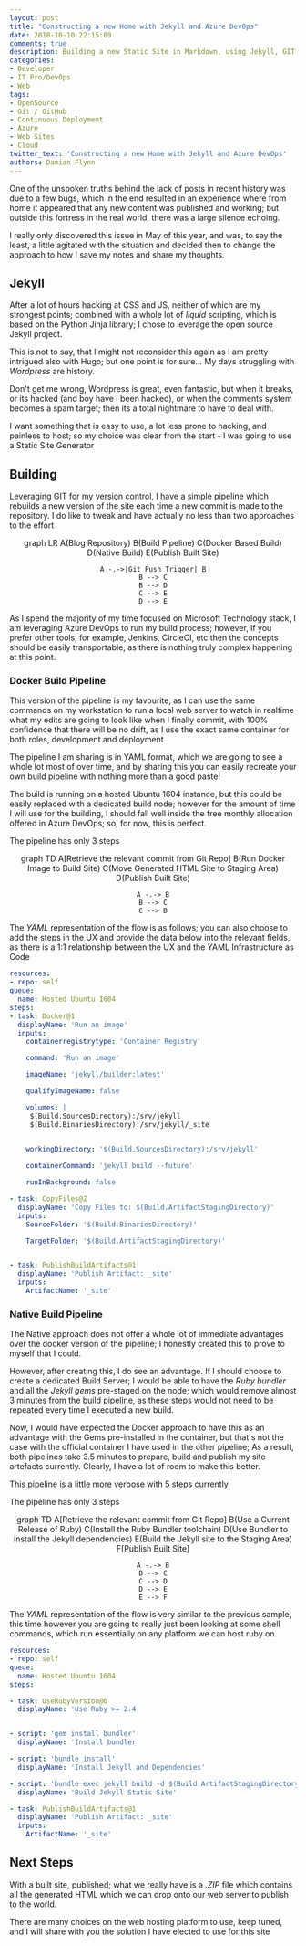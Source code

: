 ```yaml
---
layout: post
title: "Constructing a new Home with Jekyll and Azure DevOps"
date: 2018-10-10 22:15:09
comments: true
description: Building a new Static Site in Markdown, using Jekyll, GIT Flow and Azure DevOps
categories:
- Developer
- IT Pro/DevOps
- Web
tags:
- OpenSource
- Git / GitHub
- Continuous Deployment
- Azure
- Web Sites
- Cloud
twitter_text: 'Constructing a new Home with Jekyll and Azure DevOps'
authors: Damian Flynn
---
```


One of the unspoken truths behind the lack of posts in recent history was due to a few bugs, which in the end resulted in an experience where from home it appeared that any new content was published and working; but outside this fortress in the real world, there was a large silence echoing.

I really only discovered this issue in May of this year, and was, to say the least, a little agitated with the situation and decided then to change the approach to how I save my notes and share my thoughts.

## Jekyll

After a lot of hours hacking at CSS and JS, neither of which are my strongest points; combined with a whole lot of *liquid* scripting, which is based on the Python Jinja library; I chose to leverage the open source Jekyll project.

This is not to say, that I might not reconsider this again as I am pretty intrigued also with Hugo; but one point is for sure... My days struggling with *Wordpress* are history. 

Don't get me wrong, Wordpress is great, even fantastic, but when it breaks, or its hacked (and boy have I been hacked), or when the comments system becomes a spam target; then its a total nightmare to have to deal with.

I want something that is easy to use, a lot less prone to hacking, and painless to host; so my choice was clear from the start - I was going to use a Static Site Generator

## Building

Leveraging GIT for my version control, I have a simple pipeline which rebuilds a new version of the site each time a new commit is made to the repository. I do like to tweak and have actually no less than two approaches to the effort

<div class="mermaid" style="text-align:center">
graph LR
    A(Blog Repository)
    B(Build Pipeline)
    C(Docker Based Build)
    D(Native Build)
    E(Publish Built Site)

    A -.->|Git Push Trigger| B
    B --> C
    B --> D
    C --> E
    D --> E
</div>

As I spend the majority of my time focused on Microsoft Technology stack, I am leveraging Azure DevOps to run my build process; however, if you prefer other tools, for example, Jenkins, CircleCI, etc then the concepts should be easily transportable, as there is nothing truly complex happening at this point.

### Docker Build Pipeline

This version of the pipeline is my favourite, as I can use the same commands on my workstation to run a local web server to watch in realtime what my edits are going to look like when I finally commit, with 100% confidence that there will be no drift, as I use the exact same container for both roles, development and deployment

The pipeline I am sharing is in YAML format, which we are going to see a whole lot most of over time, and by sharing this you can easily recreate your own build pipeline with nothing more than a good paste!

The build is running on a hosted Ubuntu 1604 instance, but this could be easily replaced with a dedicated build node; however for the amount of time I will use for the building, I should fall well inside the free monthly allocation offered in Azure DevOps; so, for now, this is perfect.

The pipeline has only 3 steps

<div class="mermaid" style="text-align:center">
graph TD
    A[Retrieve the relevant commit from Git Repo]
    B(Run Docker Image to Build Site)
    C(Move Generated HTML Site to Staging Area)
    D(Publish Built Site)

    A -.-> B
    B --> C
    C --> D
</div>

The *YAML* representation of the flow is as follows; you can also choose to add the steps in the UX and provide the data below into the relevant fields, as there is a 1:1 relationship between the UX and the YAML Infrastructure as Code

```yaml
resources:
- repo: self
queue:
  name: Hosted Ubuntu 1604
steps:
- task: Docker@1
  displayName: 'Run an image'
  inputs:
    containerregistrytype: 'Container Registry'

    command: 'Run an image'

    imageName: 'jekyll/builder:latest'

    qualifyImageName: false

    volumes: |
     $(Build.SourcesDirectory):/srv/jekyll
     $(Build.BinariesDirectory):/srv/jekyll/_site
     

    workingDirectory: '$(Build.SourcesDirectory):/srv/jekyll'

    containerCommand: 'jekyll build --future'

    runInBackground: false

- task: CopyFiles@2
  displayName: 'Copy Files to: $(Build.ArtifactStagingDirectory)'
  inputs:
    SourceFolder: '$(Build.BinariesDirectory)'

    TargetFolder: '$(Build.ArtifactStagingDirectory)'


- task: PublishBuildArtifacts@1
  displayName: 'Publish Artifact: _site'
  inputs:
    ArtifactName: '_site'
```

### Native Build Pipeline

The Native approach does not offer a whole lot of immediate advantages over the docker version of the pipeline; I honestly created this to prove to myself that I could. 

However, after creating this, I do see an advantage. If I should choose to create a dedicated Build Server; I would be able to have the *Ruby bundler* and all the *Jekyll gems* pre-staged on the node; which would remove almost 3 minutes from the build pipeline, as these steps would not need to be repeated every time I executed a new build.

Now, I would have expected the Docker approach to have this as an advantage with the Gems pre-installed in the container, but that's not the case with the official container I have used in the other pipeline; As a result, both pipelines take 3.5 minutes to prepare, build and publish my site artefacts currently.  Clearly, I have a lot of room to make this better.

This pipeline is a little more verbose with 5 steps currently


The pipeline has only 3 steps

<div class="mermaid" style="text-align:center">
graph TD
    A[Retrieve the relevant commit from Git Repo]
    B(Use a Current Release of Ruby)
    C(Install the Ruby Bundler toolchain)
    D(Use Bundler to install the Jekyll dependencies)
    E(Build the Jekyll site to the Staging Area)
    F[Publish Built Site]

    A -.-> B
    B --> C
    C --> D
    D --> E
    E --> F
</div>

The *YAML* representation of the flow is very similar to the previous sample, this time however you are going to really just been looking at some shell commands, which run essentially on any platform we can host ruby on.


```yaml
resources:
- repo: self
queue:
  name: Hosted Ubuntu 1604
steps:

- task: UseRubyVersion@0
  displayName: 'Use Ruby >= 2.4'


- script: 'gem install bundler' 
  displayName: 'Install bundler'

- script: 'bundle install' 
  displayName: 'Install Jekyll and Dependencies'

- script: 'bundle exec jekyll build -d $(Build.ArtifactStagingDirectory)' 
  displayName: 'Build Jekyll Static Site'

- task: PublishBuildArtifacts@1
  displayName: 'Publish Artifact: _site'
  inputs:
    ArtifactName: '_site'
```

## Next Steps

With a built site, published; what we really have is a *.ZIP* file which contains all the generated HTML which we can drop onto our web server to publish to the world. 

There are many choices on the web hosting platform to use, keep tuned, and I will share with you the solution I have elected to use for this site